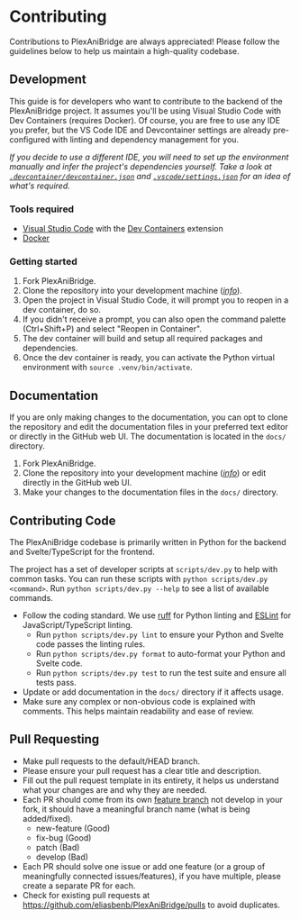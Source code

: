 # Contributing

Contributions to PlexAniBridge are always appreciated! Please follow the guidelines below to help us maintain a high-quality codebase.

## Development

This guide is for developers who want to contribute to the backend of the PlexAniBridge project. It assumes you'll be using Visual Studio Code with Dev Containers (requires Docker). Of course, you are free to use any IDE you prefer, but the VS Code IDE and Devcontainer settings are already pre-configured with linting and dependency management for you.

_If you decide to use a different IDE, you will need to set up the environment manually and infer the project's dependencies yourself. Take a look at [`.devcontainer/devcontainer.json`](/.devcontainer/devcontainer.json) and [`.vscode/settings.json`](/.vscode/settings.json) for an idea of what's required._

### Tools required

- [Visual Studio Code](https://code.visualstudio.com/) with the [Dev Containers](https://code.visualstudio.com/docs/remote/containers) extension
- [Docker](https://www.docker.com/)

### Getting started

1. Fork PlexAniBridge.
2. Clone the repository into your development machine ([_info_](https://docs.github.com/en/get-started/quickstart/fork-a-repo)).
3. Open the project in Visual Studio Code, it will prompt you to reopen in a dev container, do so.
4. If you didn't receive a prompt, you can also open the command palette (Ctrl+Shift+P) and select "Reopen in Container".
5. The dev container will build and setup all required packages and dependencies.
6. Once the dev container is ready, you can activate the Python virtual environment with `source .venv/bin/activate`.

## Documentation

If you are only making changes to the documentation, you can opt to clone the repository and edit the documentation files in your preferred text editor or directly in the GitHub web UI. The documentation is located in the `docs/` directory.

1. Fork PlexAniBridge.
2. Clone the repository into your development machine ([_info_](https://docs.github.com/en/get-started/quickstart/fork-a-repo)) or edit directly in the GitHub web UI.
3. Make your changes to the documentation files in the `docs/` directory.

## Contributing Code

The PlexAniBridge codebase is primarily written in Python for the backend and Svelte/TypeScript for the frontend.

The project has a set of developer scripts at `scripts/dev.py` to help with common tasks. You can run these scripts with `python scripts/dev.py <command>`. Run `python scripts/dev.py --help` to see a list of available commands.

- Follow the coding standard. We use [ruff](https://docs.astral.sh/ruff/) for Python linting and [ESLint](https://eslint.org/) for JavaScript/TypeScript linting.
  - Run `python scripts/dev.py lint` to ensure your Python and Svelte code passes the linting rules.
  - Run `python scripts/dev.py format` to auto-format your Python and Svelte code.
  - Run `python scripts/dev.py test` to run the test suite and ensure all tests pass.
- Update or add documentation in the `docs/` directory if it affects usage.
- Make sure any complex or non-obvious code is explained with comments. This helps maintain readability and ease of review.

## Pull Requesting

- Make pull requests to the default/HEAD branch.
- Please ensure your pull request has a clear title and description.
- Fill out the pull request template in its entirety, it helps us understand what your changes are and why they are needed.
- Each PR should come from its own [feature branch](http://martinfowler.com/bliki/FeatureBranch.html) not develop in your fork, it should have a meaningful branch name (what is being added/fixed).
  - new-feature (Good)
  - fix-bug (Good)
  - patch (Bad)
  - develop (Bad)
- Each PR should solve one issue or add one feature (or a group of meaningfully connected issues/features), if you have multiple, please create a separate PR for each.
- Check for existing pull requests at https://github.com/eliasbenb/PlexAniBridge/pulls to avoid duplicates.
